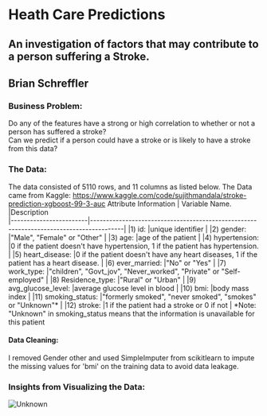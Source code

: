 # Heath Care Predictions

## An investigation of factors that may contribute to a person suffering a Stroke.

## Brian Schreffler

### Business Problem: 
Do any of the features have a strong or high correlation to whether or not a person has suffered a stroke?  
Can we predict if a person could have a stroke or is likely to have a stroke from this data?

### The Data:
The data consisted of 5110 rows, and 11 columns as listed below. The Data came from Kaggle: https://www.kaggle.com/code/sujithmandala/stroke-prediction-xgboost-99-3-auc
Attribute Information
| Variable Name.        |Description                                                                                                               
|------------------------|----------------------------------------------------------------------------------------|
|1) id:                 |unique identifier                                                                       |
|2) gender:             |"Male", "Female" or "Other"                                                             |
|3) age:                |age of the patient                                                                      |
|4) hypertension:       |0 if the patient doesn't have hypertension, 1 if the patient has hypertension.          |
|5) heart_disease:      |0 if the patient doesn't have any heart diseases, 1 if the patient has a heart disease. |
|6) ever_married:       |"No" or "Yes"                                                                           |
|7) work_type:          |"children", "Govt_jov", "Never_worked", "Private" or "Self-employed"                    |
|8) Residence_type:     |"Rural" or "Urban"                                                                      |
|9) avg_glucose_level:  |average glucose level in blood                                                          |
|10) bmi:               |body mass index                                                                         |
|11) smoking_status:    |"formerly smoked", "never smoked", "smokes" or "Unknown"*                               |
|12) stroke:            |1 if the patient had a stroke or 0 if not                                               |
*Note: "Unknown" in smoking_status means that the information is unavailable for this patient                    

#### Data Cleaning:
I removed Gender other and used SimpleImputer from scikitlearn to impute the missing values for 'bmi' on the training data to avoid data leakage.

### Insights from Visualizing the Data:
![Unknown](https://user-images.githubusercontent.com/116525770/222199330-e106179f-f5da-42cd-9579-2abeeb7d9aab.png)


